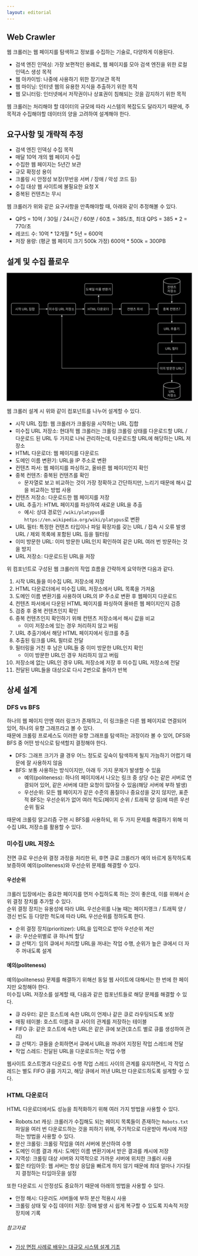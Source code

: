 ```yaml
---
layout: editorial
---
```


## Web Crawler

웹 크롤러는 웹 페이지를 탐색하고 정보를 수집하는 기술로, 다양하게 이용된다.

- 검색 엔진 인덱싱: 가장 보편적인 용례로, 웹 페이지를 모아 검색 엔진을 위한 로컬 인덱스 생성 목적
- 웹 아카이빙: 나중에 사용하기 위한 장기보관 목적
- 웹 마이닝: 인터넷 웹의 유용한 지식을 추출하기 위한 목적
- 웹 모니터링: 인터넷에서 저작권이나 상표권이 침해되는 것을 감지하기 위한 목적

웹 크롤러는 처리해야 할 데이터의 규모에 따라 시스템의 복잡도도 달라지기 때문에, 주 목적과 수집해야할 데이터의 양을 고려하여 설계해야 한다.

## 요구사항 및 개략적 추정

- 검색 엔진 인덱싱 수집 목적
- 매달 10억 개의 웹 페이지 수집
- 수집한 웹 페이지는 5년간 보관
- 규모 확정성 용이
- 크롤링 시 안정성 보장(무반응 서버 / 장애 / 악성 코드 등)
- 수집 대상 웹 사이트에 불필요한 요청 X
- 중복된 컨텐츠는 무시

웹 크롤러가 위와 같은 요구사항을 만족해야할 때, 아래와 같이 추정해볼 수 있다.

- QPS = 10억 / 30일 / 24시간 / 60분 / 60초 = 385/초, 최대 QPS = 385 * 2 = 770/초
- 레코드 수: 10억 * 12개월 * 5년 = 600억
- 저장 용량: (평균 웹 페이지 크기 500k 가정) 600억 * 500k = 300PB

## 설계 및 수집 플로우

![Web Crawler](image/web-crawler-flow.png)

웹 크롤러 설계 시 위와 같이 컴포넌트를 나누어 설계할 수 있다.

- 시작 URL 집합: 웹 크롤러가 크롤링을 시작하는 URL 집합
- 미수집 URL 저장소: 현대적 웹 크롤러는 크롤링 크롤링 상태를 다운로드할 URL / 다운로드 된 URL 두 가지로 나눠 관리하는데, 다운로드할 URL에 해당하는 URL 저장소
- HTML 다운로더: 웹 페이지를 다운로드
- 도메인 이름 변환기: URL을 IP 주소로 변환
- 컨텐츠 파서: 웹 페이지를 파싱하고, 올바른 웹 페이지인지 확인
- 중복 컨텐츠: 중복된 컨텐츠를 확인
    - 문자열로 보고 비교하는 것이 가장 정확하고 간단하지만, 느리기 때문에 해시 값을 비교하는 방법 사용
- 컨텐츠 저장소: 다운로드한 웹 페이지를 저장
- URL 추출기: HTML 페이지를 파싱하여 새로운 URL을 추출
    - 예시: 상대 경로인 `/wiki/platypus`를 `https://en.wikipedia.org/wiki/platypus`로 변환
- URL 필터: 특정한 컨텐츠 타입이나 파일 확장자를 갖는 URL / 접속 시 오류 발생 URL / 제외 목록에 포함된 URL 등을 필터링
- 이미 방문한 URL: 이미 방문한 URL인지 확인하여 같은 URL 여러 번 방문하는 것을 방지
- URL 저장소: 다운로드된 URL을 저장

위 컴포넌트로 구성된 웹 크롤러의 작업 흐름을 간략하게 요약하면 다음과 같다.

1. 시작 URL들을 미수집 URL 저장소에 저장
2. HTML 다운로더에서 미수집 URL 저장소에서 URL 목록을 가져옴
3. 도메인 이름 변환기를 사용하여 URL의 IP 주소로 변환 후 웹페이지 다운로드
4. 컨텐츠 파서에서 다운된 HTML 페이지를 파싱하여 올바른 웹 페이지인지 검증
5. 검증 후 중복 컨텐츠인지 확인
6. 중복 컨텐츠인지 확인하기 위해 컨텐츠 저장소에서 해시 값을 비교
    - 이미 저장소에 있는 경우 처리하지 않고 버림
7. URL 추출기에서 해당 HTML 페이지에서 링크를 추출
8. 추출된 링크를 URL 필터로 전달
9. 필터링을 거친 후 남은 URL들 중 이미 방문한 URL인지 확인
    - 이미 방문한 URL인 경우 처리하지 않고 버림
10. 저장소에 없는 URL인 경우 URL 저장소에 저장 후 미수집 URL 저장소에 전달
11. 전달된 URL들을 대상으로 다시 2번으로 돌아가 반복

## 상세 설계

### DFS vs BFS

하나의 웹 페이지 안엔 여러 링크가 존재하고, 이 링크들은 다른 웹 페이지로 연결되어 있어, 하나의 유향 그래프라고 볼 수 있다.  
때문에 크롤링 프로세스도 이러한 유향 그래프를 탐색하는 과정이라 볼 수 있어, DFS와 BFS 중 어떤 방식으로 탐색할지 결정해야 한다.

- DFS: 그래프 크기가 클 경우 어느 정도로 깊숙이 탐색하게 될지 가늠하기 어렵기 때문에 잘 사용하지 않음
- BFS: 보통 사용하는 방식이지만, 아래 두 가지 문제가 발생할 수 있음
    - 예의(politeness): 하나의 페이지에서 나오는 링크 중 상당 수는 같은 서버로 연결되어 있어, 같은 서버에 대한 요청이 많아질 수 있음(해당 서버에 부하 발생)
    - 우선순위: 모든 웹 페이지가 같은 수준의 품질이나 중요성을 갖지 않지만, 표준적 BFS는 우선순위가 없어 여러 척도(페이지 순위 / 트래픽 양 등)에 따른 우선순위 필요

때문에 크롤링 알고리즘 구현 시 BFS를 사용하되, 위 두 가지 문제를 해결하기 위해 미수집 URL 저장소를 활용할 수 있다.

### 미수집 URL 저장소

전면 큐로 우선순위 결정 과정을 처리한 뒤, 후면 큐로 크롤러가 예의 바르게 동작하도록 보증하여 예의(politeness)와 우선순위 문제를 해결할 수 있다.

#### 우선순위

크롤러 입장에서는 중요한 페이지를 먼저 수집하도록 하는 것이 좋은데, 이를 위해서 순위 결정 장치를 추가할 수 있다.  
순위 결정 장치는 유용성에 따라 URL 우선순위를 나눌 때는 페이지랭크 / 트래픽 양 / 갱신 빈도 등 다양한 척도에 따라 URL 우선순위를 정하도록 한다.

- 순위 결정 장치(prioritizer): URL을 입력으로 받아 우선순위 계산
- 큐: 우선순위별로 큐 하나씩 할당
- 큐 선택기: 임의 큐에서 처리할 URL을 꺼내는 작업 수행, 순위가 높은 큐에서 더 자주 꺼내도록 설계

#### 예의(politeness)

예의(politeness) 문제를 해결하기 위해선 동일 웹 사이트에 대해서는 한 번에 한 페이지만 요청해야 한다.  
미수집 URL 저장소를 설계할 때, 다음과 같은 컴포넌트들로 해당 문제를 해결할 수 있다.

- 큐 라우터: 같은 호스트에 속한 URL이 언제나 같은 큐로 라우팅되도록 보장
- 매핑 테이블: 호스트 이름과 큐 사이의 관계를 저장하는 테이블
- FIFO 큐: 같은 호스트에 속한 URL은 같은 큐에 보관(호스트 별로 큐를 생성하여 관리)
- 큐 선택기: 큐들을 순회하면서 큐에서 URL을 꺼내어 지정된 작업 스레드에 전달
- 작업 스레드: 전달된 URL을 다운로드하는 작업 수행

웹사이트 호스트명과 다운로드 수행 작업 스레드 사이의 관계를 유지하면서, 각 작업 스레드는 별도 FIFO 큐를 가지고, 해당 큐에서 꺼낸 URL만 다운로드하도록 설계할 수 있다.

### HTML 다운로더

HTML 다운로더에서도 성능을 최적화하기 위해 여러 가지 방법을 사용할 수 있다.

- Robots.txt 캐싱: 크롤러가 수집해도 되는 페이지 목록들이 존재하는 `Robots.txt` 파일을 여러 번 다운로드하는 것을 피하기 위해, 주기적으로 다운받아 캐시에
  저장하는 방법을 사용할 수 있다.
- 분산 크롤링: 크롤링 작업을 여러 서버에 분산하여 수행
- 도메인 이름 결과 캐시: 도메인 이름 변환기에서 받은 결과를 캐시에 저장
- 지역성: 크롤링 대상 서버와 지역적으로 가까운 서버에 위치한 크롤러 사용
- 짧은 타임아웃: 웹 서버는 항상 응답을 빠르게 하지 않기 때문에 최대 얼마나 기다릴지 결정하는 타임아웃을 설정

또한 다운로드 시 안정성도 중요하기 때문에 아래의 방법을 사용할 수 있다.

- 안정 해시: 다운러도 서버들에 부하 분산 적용시 사용
- 크롤링 상태 및 수집 데이터 저장: 장애 발생 시 쉽게 복구할 수 있도록 지속적 저장장치에 기록

###### 참고자료

- [가상 면접 사례로 배우는 대규모 시스템 설계 기초](https://www.nl.go.kr/seoji/contents/S80100000000.do?schM=intgr_detail_view_isbn&page=1&pageUnit=10&schType=simple&schStr=%EA%B0%80%EC%83%81+%EB%A9%B4%EC%A0%91+%EC%82%AC%EB%A1%80%EB%A1%9C+%EB%B0%B0%EC%9A%B0%EB%8A%94+%EB%8C%80%EA%B7%9C%EB%AA%A8&isbn=9788966263240&cipId=228421467%2C)
